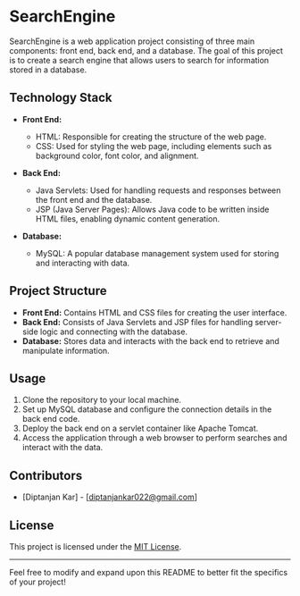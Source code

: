 # SearchEngine

SearchEngine is a web application project consisting of three main components: front end, back end, and a database. The goal of this project is to create a search engine that allows users to search for information stored in a database.

## Technology Stack

- **Front End:**
  - HTML: Responsible for creating the structure of the web page.
  - CSS: Used for styling the web page, including elements such as background color, font color, and alignment.

- **Back End:**
  - Java Servlets: Used for handling requests and responses between the front end and the database.
  - JSP (Java Server Pages): Allows Java code to be written inside HTML files, enabling dynamic content generation.

- **Database:**
  - MySQL: A popular database management system used for storing and interacting with data.

## Project Structure

- **Front End:** Contains HTML and CSS files for creating the user interface.
- **Back End:** Consists of Java Servlets and JSP files for handling server-side logic and connecting with the database.
- **Database:** Stores data and interacts with the back end to retrieve and manipulate information.

## Usage

1. Clone the repository to your local machine.
2. Set up MySQL database and configure the connection details in the back end code.
3. Deploy the back end on a servlet container like Apache Tomcat.
4. Access the application through a web browser to perform searches and interact with the data.

## Contributors

- [Diptanjan Kar] - [diptanjankar022@gmail.com]

## License

This project is licensed under the [MIT License](LICENSE).

  
---

Feel free to modify and expand upon this README to better fit the specifics of your project!
